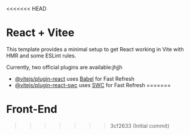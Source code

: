 <<<<<<< HEAD
# React + Vitee

This template provides a minimal setup to get React working in Vite with HMR and some ESLint rules.

Currently, two official plugins are available:jhjjh

- [@vitejs/plugin-react](https://github.com/vitejs/vite-plugin-react/blob/main/packages/plugin-react/README.md) uses [Babel](https://babeljs.io/) for Fast Refresh
- [@vitejs/plugin-react-swc](https://github.com/vitejs/vite-plugin-react-swc) uses [SWC](https://swc.rs/) for Fast Refresh
=======
# Front-End
>>>>>>> 3cf2633 (Initial commit)
